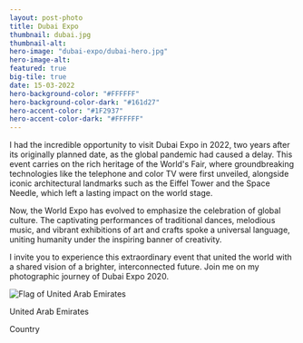 ```yaml
---
layout: post-photo
title: Dubai Expo
thumbnail: dubai.jpg
thumbnail-alt:
hero-image: "dubai-expo/dubai-hero.jpg"
hero-image-alt:
featured: true
big-tile: true
date: 15-03-2022
hero-background-color: "#FFFFFF"
hero-background-color-dark: "#161d27"
hero-accent-color: "#1F2937"
hero-accent-color-dark: "#FFFFFF"
---
```


I had the incredible opportunity to visit Dubai Expo in 2022, two years after its originally planned date, as the global pandemic had caused a delay. This event carries on the rich heritage of the World's Fair, where groundbreaking technologies like the telephone and color TV were first unveiled, alongside iconic architectural landmarks such as the Eiffel Tower and the Space Needle, which left a lasting impact on the world stage.

Now, the World Expo has evolved to emphasize the celebration of global culture. The captivating performances of traditional dances, melodious music, and vibrant exhibitions of art and crafts spoke a universal language, uniting humanity under the inspiring banner of creativity.

I invite you to experience this extraordinary event that united the world with a shared vision of a brighter, interconnected future. Join me on my photographic journey of Dubai Expo 2020.


<!-- TODO should this be a component?? -->
<div class="grid-x grid-padding-x grid-margin-y">
  <div class="grid-x cell">
    <div class="map-container cell grid-x">
      <img class="map" src="../img/photography/dubai-expo/worldmap-dubai.svg" alt="">
      <div class="detail cell small-12 medium-shrink">
        <div class="detailed-map cell">
          <img src="../img/photography/dubai-expo/mapdetail-dubai.svg" alt="">
        </div>
        <div class="detail-footer cell grid-x align-middle">
          <div class="cell small-2 medium-shrink flag-wrapper">
            <img src="../img/photography/flags/uae.svg" alt="Flag of United Arab Emirates">
          </div>
          <div class="cell shrink text-wrapper">
            <p class="country-name">United Arab Emirates</p>
            <p class="country-label">Country</p>
          </div>
        </div>
      </div>
    </div>
  </div>
</div>

<div class="grid-x grid-padding-x grid-margin-y">
  <div class="cell">
    <img src="../img/photography/dubai-expo/marrocco-pavilion.jpg" alt="">
  </div>
  <div class="cell" style="display: flex; flex: calc(1000/667);">
    <img src="../img/photography/dubai-expo/white-slats.jpg" alt="">
  </div>
  <div class="cell" style="display: flex; flex: calc(667/1000);">
    <img src="../img/photography/dubai-expo/white-cube.jpg" alt="">
  </div>
  <div class="cell">
    <img src="../img/photography/dubai-expo/uk-inside.jpg" alt="">
  </div>
  <div class="cell">
    <img src="../img/photography/dubai-expo/blue-bird.jpg" alt="">
  </div>
  <div class="cell">
    <img src="../img/photography/dubai-expo/gold-tent.jpg" alt="">
  </div>
  <div class="cell medium-6">
    <img src="../img/photography/dubai-expo/russia-lines.jpg" alt="">
  </div>
  <div class="cell medium-6">
    <img src="../img/photography/dubai-expo/korea-cubes.jpg" alt="">
  </div>
  <div class="cell">
    <img src="../img/photography/dubai-expo/opportunity-pavilion.jpg" alt="">
  </div>
  <div class="cell">
    <img src="../img/photography/dubai-expo/pink-bird.jpg" alt="">
  </div>
  <div class="cell">
    <img src="../img/photography/dubai-expo/orange-tent.jpg" alt="">
  </div>
  <div class="cell medium-6">
    <img src="../img/photography/dubai-expo/red-ribbon.jpg" alt="">
  </div>
  <div class="cell medium-6">
    <img src="../img/photography/dubai-expo/egg.jpg" alt="">
  </div>
  <div class="cell">
    <img src="../img/photography/dubai-expo/pakistan-scales.jpg" alt="">
  </div>
  <div class="cell">
    <img src="../img/photography/dubai-expo/uzbekistan-pattern.jpg" alt="">
  </div>
  <div class="cell">
    <img src="../img/photography/dubai-expo/parasol-structure.jpg" alt="">
  </div>
  <div class="cell">
    <img src="../img/photography/dubai-expo/thai-pavilion.jpg" alt="">
  </div>
  <div class="cell">
    <img src="../img/photography/dubai-expo/center-dome.jpg" alt="">
  </div>
</div>